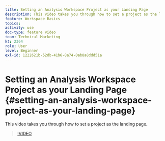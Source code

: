 ```yaml
---
title: Setting an Analysis Workspace Project as your Landing Page
description: This video takes you through how to set a project as the landing page.
feature: Workspace Basics
topics: 
activity: use
doc-type: feature video
team: Technical Marketing
kt: 2364
role: User
level: Beginner
exl-id: 1222621b-52db-41b6-8a74-8ab8a8ddd51a
---
```

# Setting an Analysis Workspace Project as your Landing Page {#setting-an-analysis-workspace-project-as-your-landing-page}

This video takes you through how to set a project as the landing page.

>[!VIDEO](https://video.tv.adobe.com/v/25460/?quality=12)
